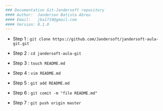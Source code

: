 ```yaml
---
### Documentation Git-Jandersoft repository
#### Author:  Janderson Batista Abreu
#### Email:   jba1719@gmail.com
#### Version: 0.1.0
---
```



* Step 1 : `git clone https://github.com/Jandersoft/jandersoft-aula-git.git`

* Step 2 : `cd jandersoft-aula-git`

* Step 3 : `touch README.md`

* Step 4 : `vim README.md`

* Step 5 : `git add README.md`

* Step 6 : `git comit -m "file README.md"`

* Step 7 : `git push origin master`
